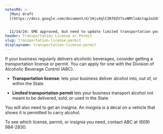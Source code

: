 ```yaml
---
notesMd: >-
  [Muni draft
  ](https://docs.google.com/document/d/1Hjs4qlCIRfOZV7svNMtloAstqp2a2UGJBt5XNnbbfao/edit?usp=sharing)


  11/14/24: SME approved, but need to update limited transportation permit description. needs content review. 
header: Transportation License or Permit
slug: transportation-license-permit
displayname: transportation-license-permit
---
```

If your business regularly delivers alcoholic beverages, consider getting a transportation license or permit. You can apply for one with the Division of Alcoholic Beverage Control (ABC).

* **Transportation license**: lets your business deliver alcohol into, out of, or within the State

* **Limited transportation permit** lets your business transport alcohol not meant to be delivered, sold, or used in the State

You will also need to get an insignia. An insignia is a decal on a vehicle that shows it is permitted to carry alcohol.

To see which license, permit, or insignia you need, contact ABC at (609) 984-2830.